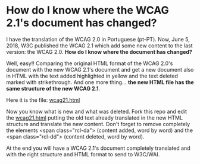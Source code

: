 # How do I know where the WCAG 2.1's document has changed?

I have the translation of the WCAG 2.0 in Portuguese (pt-PT). Now, June 5, 2018, W3C published the WCAG 2.1 which add some new content to the last version: the WCAG 2.0. **How do I know where the document has changed?**

Well, easy!! Comparing the original HTML format of the WCAG 2.0's document with the new WCAG 2.1's document and get a new document also in HTML with the text added highlighted in yellow and the text deleted marked with strikethrough. And one more thing… **the new HTML file has the same structure of the new WCAG 2.1**.

Here it is the file: [wcag21.html](http://www.a12e.tk/wcag/wcag21.html)

Now you know what is new and what was deleted. Fork this repo and edit the [wcag21.html](wcag21.html) putting the old text already translated in the new HTML structure and translate the new content. Don't forget to remove completely the elements &lt;span class="rcl-da"&gt; (content added, word by word) and the &lt;span class="rcl-dd"&gt; (content deleted, word by word).

At the end you will have a WCAG 2.1's document completely translated and with the right structure and HTML format to send to W3C/WAI.
